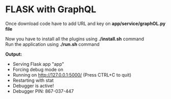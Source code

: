 # FLASK with GraphQL 

Once download code have to add URL and key on **app/service/graphOL.py file**


Now you have to install all the plugins using **./install.sh** command
<br>Run the application using  **./run.sh** command

**Output:** 
 * Serving Flask app "app"
 * Forcing debug mode on
 * Running on http://127.0.0.1:5000/ (Press CTRL+C to quit)
 * Restarting with stat
 * Debugger is active!
 * Debugger PIN: 867-037-447

